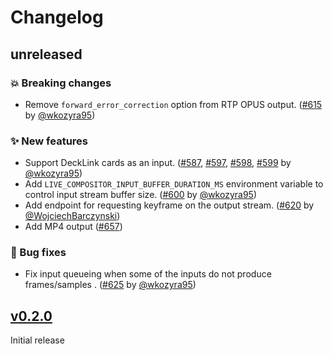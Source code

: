 # Changelog

## unreleased

### 💥 Breaking changes

- Remove `forward_error_correction` option from RTP OPUS output. ([#615](https://github.com/software-mansion/live-compositor/pull/615) by [@wkozyra95](https://github.com/wkozyra95))

### ✨ New features

- Support DeckLink cards as an input. ([#587](https://github.com/membraneframework/live_compositor/pull/587), [#597](https://github.com/membraneframework/live_compositor/pull/597), [#598](https://github.com/membraneframework/live_compositor/pull/598), [#599](https://github.com/membraneframework/live_compositor/pull/599) by [@wkozyra95](https://github.com/wkozyra95))
- Add `LIVE_COMPOSITOR_INPUT_BUFFER_DURATION_MS` environment variable to control input stream buffer size. ([#600](https://github.com/membraneframework/live_compositor/pull/600) by [@wkozyra95](https://github.com/wkozyra95))
- Add endpoint for requesting keyframe on the output stream. ([#620](https://github.com/membraneframework/live_compositor/pull/620) by [@WojciechBarczynski](https://github.com/WojciechBarczynski))
- Add MP4 output ([#657](https://github.com/software-mansion/live-compositor/pull/657))

### 🐛 Bug fixes

- Fix input queueing when some of the inputs do not produce frames/samples . ([#625](https://github.com/software-mansion/live-compositor/pull/625) by [@wkozyra95](https://github.com/wkozyra95))

## [v0.2.0](https://github.com/software-mansion/live-compositor/releases/tag/v0.2.0)

Initial release
